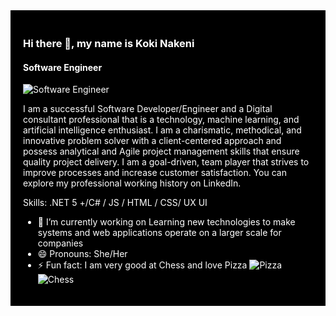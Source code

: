 <div style="background-color: black; color: white; padding: 20px;">
  
### Hi there 👋, my name is Koki Nakeni
#### Software Engineer
![Software Engineer](https://media.licdn.com/dms/image/C4D16AQGVtw1ZoJ53FA/profile-displaybackgroundimage-shrink_350_1400/0/1668085827827?e=1697673600&v=beta&t=N--mNbu3zyZNQLK4X-nVIED838QUKQ4GDubmK1bFj64)

I am a successful Software Developer/Engineer and a Digital consultant professional that is a technology, machine learning, and artificial intelligence enthusiast. I am a charismatic, methodical, and innovative problem solver with a client-centered approach and possess analytical and Agile project management skills that ensure quality project delivery. I am a goal-driven, team player that strives to improve processes and increase customer satisfaction. You can explore my professional working history on LinkedIn.

Skills: .NET 5 +/C# / JS / HTML / CSS/ UX UI

- 🔭 I’m currently working on Learning new technologies to make systems and web applications operate on a larger scale for companies 
- 😄 Pronouns: She/Her 
- ⚡ Fun fact: I am very good at Chess and love Pizza
  ![Pizza](https://avatars.githubusercontent.com/u/78009942?s=280&v=4)
  ![Chess](https://www.google.com/url?sa=i&url=https%3A%2F%2Fwww.popularmechanics.com%2Fscience%2Fmath%2Fa39024248%2Fharvard-mathematician-solves-150-year-old-chess-problem%2F&psig=AOvVaw2FOtHYa2dc1PxUIzVIPzBV&ust=1692528101219000&source=images&cd=vfe&opi=89978449&ved=0CBAQjRxqFwoTCLim3tTE6IADFQAAAAAdAAAAABAE)

</div>
